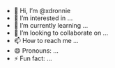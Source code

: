 - 👋 Hi, I’m @xdronnie
- 👀 I’m interested in ...
- 🌱 I’m currently learning ...
- 💞️ I’m looking to collaborate on ...
- 📫 How to reach me ...
- 😄 Pronouns: ...
- ⚡ Fun fact: ...

<!---
xdronnie/xdronnie is a ✨ special ✨ repository because its `README.md` (this file) appears on your GitHub profile.
You can click the Preview link to take a look at your changes.
--->
